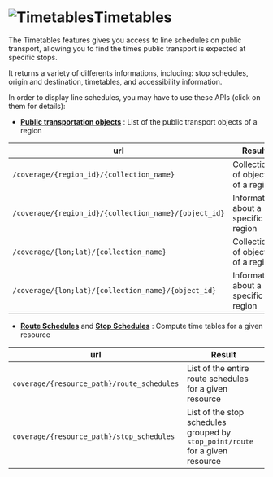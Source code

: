 <a name="timetables"></a>![Timetables](/images/line_schedules.png)Timetables
=================================

The Timetables features gives you access to line schedules on public transport, 
allowing you to find the times public transport is expected at specific stops.

It returns a variety of differents informations, including: stop schedules, origin and destination, 
timetables, and accessibility information.

In order to display line schedules, you may have to use these APIs (click on them for details):

-   **[Public transportation objects](#pt-ref)** : List of the public transport
    objects of a region

| url | Result |
|---------------------------------------------------------|-------------------------------------|
| `/coverage/{region_id}/{collection_name}`               | Collection of objects of a region   |
| `/coverage/{region_id}/{collection_name}/{object_id}`   | Information about a specific region |
| `/coverage/{lon;lat}/{collection_name}`                 | Collection of objects of a region   |
| `/coverage/{lon;lat}/{collection_name}/{object_id}`     | Information about a specific region |

-   **[Route Schedules](#route-schedules)** and **[Stop Schedules](#stop-schedules)** : 
Compute time tables for a given resource

| url | Result |
|-------------------------------------------------|---------------------------------------------------------------------------------------------------------------|
| `coverage/{resource_path}/route_schedules` | List of the entire route schedules for a given resource                                                       |
| `coverage/{resource_path}/stop_schedules`  | List of the stop schedules grouped by ``stop_point/route`` for a given resource                               |

